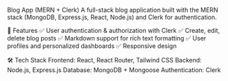 Blog App (MERN + Clerk)
A full-stack blog application built with the MERN stack (MongoDB, Express.js, React, Node.js) and Clerk for authentication.

📌 Features
✅ User authentication & authorization with Clerk
✅ Create, edit, delete blog posts
✅ Markdown support for rich text formatting
✅ User profiles and personalized dashboards
✅ Responsive design

🛠 Tech Stack
Frontend: React, React Router, Tailwind CSS
Backend: Node.js, Express.js
Database: MongoDB + Mongoose
Authentication: Clerk
